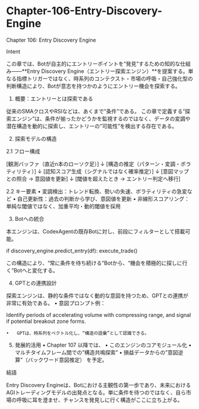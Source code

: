 # Chapter-106-Entry-Discovery-Engine

Chapter 106: Entry Discovery Engine

Intent

この章では、Botが自主的にエントリーポイントを”発見”するための知的な仕組み——**Entry Discovery Engine（エントリー探索エンジン）**を提案する。単なる指標トリガーではなく、時系列のコンテクスト・市場の呼吸・自己強化型の判断構造により、Botが意志を持つかのようにエントリー機会を探索する。

1. 概要：エントリーとは探索である

従来のSMAクロスやRSIなどは、あくまで”条件”である。
この章で定義する”探索エンジン”は、条件が揃ったかどうかを監視するのではなく、データの変調や潜在構造を動的に探索し、エントリーの”可能性”を検出する存在である。

2. 探索モデルの構造

2.1 フロー構成

[観測バッファ（直近n本のローソク足）]
        ↓
[構造の推定（パターン・変調・ボラティリティ）]
        ↓
[認知スコア生成（シグナルではなく確率推定）]
        ↓
[意図マップとの照合 → 意図値を更新]
        ↓
[閾値を超えたとき → エントリー判定へ移行]

2.2 キー要素
	•	変調検出：トレンド転換、勢いの失速、ボラティリティの急変など
	•	自己更新性：過去の判断から学び、意図値を更新
	•	非線形スコアリング：単純な閾値ではなく、加重平均・動的閾値を採用

3. Botへの統合

本エンジンは、CodexAgentの既存Botに対し、前段にフィルターとして搭載可能。

if discovery_engine.predict_entry(df):
    execute_trade()

この構造により、“常に条件を待ち続ける”Botから、“機会を積極的に探しに行く”Botへと変化する。

4. GPTとの連携設計

探索エンジンは、静的な条件ではなく動的な意図を持つため、GPTとの連携が非常に有効である。
	•	意図プロンプト例：

Identify periods of accelerating volume with compressing range, and signal if potential breakout zone forms.


	•	GPTは、時系列をベクトル化し、“構造の語彙”として認識できる。

5. 発展的活用
	•	Chapter 107 以降では、
	•	このエンジンのコアモジュール化
	•	マルチタイムフレーム間での”構造共鳴探索”
	•	損益データからの”意図逆算”（バックワード意図推定）
を予定。

結語

Entry Discovery Engineは、Botにおける主観性の第一歩であり、未来におけるAGIトレーディングモデルの出発点となる。単に条件を待つのではなく、自ら市場の呼吸に耳を澄ませ、チャンスを発見しに行く構造がここに立ち上がる。

